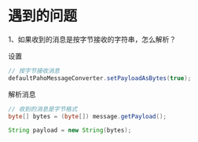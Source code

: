 # 遇到的问题


1、如果收到的消息是按字节接收的字符串，怎么解析？

设置

```java
// 按字节接收消息
defaultPahoMessageConverter.setPayloadAsBytes(true);
```

解析消息

```java
// 收到的消息是字节格式
byte[] bytes = (byte[]) message.getPayload(); 

String payload = new String(bytes);
```

